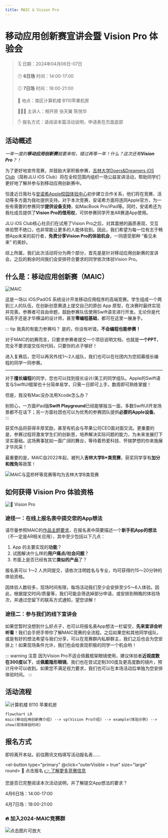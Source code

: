 ```yaml
---
title: MAIC & Vision Pro
---
```


# 移动应用创新赛宣讲会暨 Vision Pro 体验会 <Badge type="danger" text="NEW" />

> 🗓️ 日期：2024年04月06日-07日
>
> 🕑 **6日场** 时间：14:00-17:00
>
> 🕕 **7日场** 时间：18:00-21:00
>
> 🏢 地点：南区计算机楼 B110苹果机房
>
> 👩🏻‍💻 主讲人：相开原 张天翼 陈悦华
>
> ✋ 报名方式：请阅读本篇活动说明，申请表在页面底部

## 活动概述

_一年一度的**移动应用创新赛**就要来啦，错过再等一年！什么？这次还有**Vision Pro**？！_

为了更好地宣传竞赛，并鼓励大家积极参赛，[吉林大学Doers&Dreamers iOS Club](/about-us/)（简称JLU iOS Club）将在全校范围内组织一场公益宣讲活动，帮助同学们更好地了解并参与到移动应用创新赛中。

恰逢近日我社与[安诺希Apple校园体验中心](/news/an-nuo-xi/)初步建立合作关系，他们将在竞赛、活动等多方面为我社提供支持。对于本次竞赛，安诺希方面将连同Apple官方，为一些有需要的参赛同学**提供设备支持**，如MacBook Pro/iPad等。同时，安诺希还为我社成员提供了**Vision Pro的借用权**，可供参赛同学开发AR赛道App使用。

JLU iOS Club核心社员们在试用了Vision Pro之后，对其震撼的画质表现、交互体验赞不绝口，也非常能让更多的人能体验到。因此，我们希望为每一位有志于畅想App未来的前行者，**免费分享Vision Pro的体验机会**，一同感受那种 “看见未来” 的美妙。

综上所属，我们此次活动将分为两个部分，首先是是针对移动应用创新赛的宣讲会，之后的剩余时间我们会安排符合要求的同学依次体验Vision Pro。

## 什么是：移动应用创新赛（MAIC）

![MAIC](..%2F..%2Fcompetitions%2Fmaic%2Fmaic.webp)

这是一场以 iOS/PadOS 系统设计开发移动应用程序的高端竞赛。学生组成一个两到三人的队伍，在创新创意赛道上提交自己的原创 App 原型，在决赛时最终实现并完善。参赛者可自由命题，鼓励参赛队伍使用Swift语言进行开发。无论你是代码高手还是才华横溢的设计师，甚至**零编程基础**，都可在这里一展身手。

::: tip 我真的有能力参赛吗？
是的，你没有听错，**不会编程也能参赛！**

对于MAIC的初赛而言，只要求参赛者提交一个项目说明文档，也就是**一个PPT**，完全不要求提交任何代码，只要你的点子够好！

进入复赛后，您可以再另外找1～2人组队，我们也可以在社团内为您招募擅长编程的同学一同参赛。

---

对于**擅长编程**的同学，您也可以找到擅长设计/美工的同学组队。Apple的Swift语言与SwiftUI框架也十分简单易学，只需一日即可上手，数周即可熟练掌握！

但是，我没有Mac没办法用Xcode怎么办？

别担心，一方面iPad版**Swift Playground**已经能够独当一面，多数SwiftUI开发场景都不在话下；另一方面社团也可以为优秀的参赛团队提供**必要的Apple设备**。
:::

获奖作品将获得丰厚奖励，甚至有机会与苹果公司CEO面对面交流。更重要的是，参赛过程将激发学生们的创新思，培养解决实际问题的能力，为未来发展打下坚实基础。这场赛事犹如一面广阔的舞台，等待着热爱科技、怀揣梦想的你来施展才华风采！

最重要的是，MAIC自2022年起，被列入**吉林大学B*类竞赛**，获奖同学享有**加分和推免**等政策！

![MAIC与蓝桥杯等竞赛等均为吉林大学B类竞赛](maic-B*.png)

## 如何获得 Vision Pro 体验资格

![ Vision Pro](vp.jpg)

### 途径一：在线上报名表中提交您的App想法

请尽量参照MAIC的[作品主题要求](/competitions/maic/#%E4%BD%9C%E5%93%81%E4%B8%BB%E9%A2%98%E8%A6%81%E6%B1%82)，在报名表中简要描述一个**新手机App的想法**（不一定是AR相关应用），其中至少包括以下几点：

1. App 的主要实现的**功能**？
2. 试图解决什么样的**用户痛点/社会问题**？
3. 市面上是否已经有其它**类似的产品**了？

报名表可以 1～2 人共同提交，请依次注明姓名与专业，均可获得约15～20分钟的体验资格。

因体验人数较多，现场时间有限，每场活动我们至少会安排至少5～6人体验。因此，根据提交时间/质量等，我们可能会筛选掉部分申请，或安排到稍晚的体验场次，并通过您留下的联系方式通知，望您谅解！

### 途径二：参与我们的线下宣讲会

如果您暂时没想到什么好点子，也可以将报名表App想法一栏留空，**先来宣讲会听听看**！我们会手把手带你了解MAIC竞赛的全流程。之后如果您和其他同学组队，或是有好的想法希望与我们分享，可以在竞赛群内私聊群主，我们之后也会为您安排上！如果现场条件允许，我们也会给表现积极的同学一个机会哟！

::: warning 注意
因为Vision Pro不适合佩戴框架眼镜使用，建议体验者**近视度数在300度以下**，或**佩戴隐形眼镜**。我们也在尝试定制300度及更高度数的镜片，预计月中可以收到。如果您不满足视力要求，我们也可以在本场活动后单独为您安排体验时间。
:::

## 活动流程

![计算机楼 B110 苹果机房](..%2F..%2Fabout-us%2Fclass1.jpeg)

```mermaid
flowchart LR
maic(移动应用创新赛介绍) --> vp(Vision Pro介绍) --> example(体验示例) --> show(现场体验时间)
```

## 报名方式

即将离开本站，前往腾讯文档填写活动报名表……

<el-button type="primary" @click="outerVisible = true" size="large" round>
  🎉 点击报名
</el-button>
<el-button type="info" size="large" round>
  <a href="/competitions/maic/">👉 了解更多竞赛信息</a>
</el-button>

<el-dialog v-model="outerVisible" title="请确认……" width="80%">
  <span>您是否已完整阅读本次活动说明，并了解提交App想法的要求？</span>
  <el-dialog
    v-model="innerVisible"
    title="请选择您要报名的场次"
    append-to-body
    width="80%"
  >
    <p>4月6日场：14:00-17:00</p>
    <p>4月7日场：18:00-21:00</p>
    <template #footer>
      <div class="dialog-footer">
        <el-button type="primary">
          <a href="https://docs.qq.com/form/page/DTFVvQWlxRlN2eFhL" target="_blank">4月6日场</a>
        </el-button>
        <el-button type="primary">
          <a href="https://docs.qq.com/form/page/DTHdnRVN1b0J4cG54" target="_blank">4月7日场</a>
        </el-button>
      </div>
    </template>
  </el-dialog>
  <template #footer>
    <div class="dialog-footer">
      <el-button @click="outerVisible = false">我再看看</el-button>
      <el-button type="primary" @click="innerVisible = true">
        开始报名
      </el-button>
    </div>
  </template>
</el-dialog>

<script setup>
import {ref} from 'vue'; 
import {ElButton, ElDialog} from 'element-plus';

const outerVisible = ref(false);
const innerVisible = ref(false);

</script>

<style scoped>
.el-button a {
    color: var(--el-color-white);
    text-decoration: none;
}
</style>

### 🔥 加入2024-MAIC竞赛群

![点击图片可放大](/competitions/maic/maic-qr.jpg)